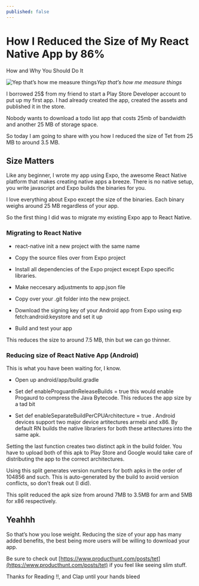 ```yaml
---
published: false
---
```


# How I Reduced the Size of My React Native App by 86%

How and Why You Should Do It

![Yep that’s how me measure things](https://cdn-images-1.medium.com/max/2560/1*sJ3uCuFusdRP2CqDhaxM4w.jpeg)*Yep that’s how me measure things*

I borrowed 25$ from my friend to start a Play Store Developer account to put up my first app. I had already created the app, created the assets and published it in the store.

Nobody wants to download a todo list app that costs 25mb of bandwidth and another 25 MB of storage space.

So today I am going to share with you how I reduced the size of Tet from 25 MB to around 3.5 MB.

## Size Matters

Like any beginner, I wrote my app using Expo, the awesome React Native platform that makes creating native apps a breeze. There is no native setup, you write javascript and Expo builds the binaries for you.

I love everything about Expo except the size of the binaries. Each binary weighs around 25 MB regardless of your app.

So the first thing I did was to migrate my existing Expo app to React Native.

### Migrating to React Native

* react-native init a new project with the same name

* Copy the source files over from Expo project

* Install all dependencies of the Expo project except Expo specific libraries.

* Make neccesary adjustments to app.json file

* Copy over your .git folder into the new project.

* Download the signing key of your Android app from Expo using exp fetch:android:keystore and set it up

* Build and test your app

This reduces the size to around 7.5 MB, thin but we can go thinner.

### Reducing size of React Native App (Android)

This is what you have been waiting for, I know.

* Open up android/app/build.gradle

* Set def enableProguardInReleaseBuilds = true this would enable Progaurd to compress the Java Bytecode. This reduces the app size by a tad bit

* Set def enableSeparateBuildPerCPUArchitecture = true . Android devices support two major device artitectures armebi and x86. By default RN builds the native librariers for both these artitectures into the same apk.

Setting the last function creates two distinct apk in the build folder. You have to upload both of this apk to Play Store and Google would take care of distributing the app to the correct architectures.

Using this split generates version numbers for both apks in the order of 104856 and such. This is auto-generated by the build to avoid version conflicts, so don’t freak out (I did).

This split reduced the apk size from around 7MB to 3.5MB for arm and 5MB for x86 respectively.

## Yeahhh

So that’s how you lose weight. Reducing the size of your app has many added benefits, the best being more users will be willing to download your app.

Be sure to check out [https://www.producthunt.com/posts/tet](https://www.producthunt.com/posts/tet) if you feel like seeing slim stuff.

Thanks for Reading !!, and Clap until your hands bleed

